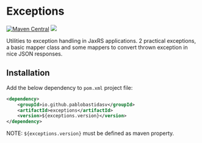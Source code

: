 # Exceptions

[![Maven Central](https://img.shields.io/maven-central/v/io.github.pablobastidasv/exceptions.svg?label=Maven%20Central)](https://search.maven.org/search?q=g:%22io.github.pablobastidasv%22%20AND%20a:%22exceptions%22)
[![](https://jitpack.io/v/pablobastidasv/exceptions.svg)](https://jitpack.io/#pablobastidasv/exceptions)

Utilities to exception handling in JaxRS applications. 2 practical exceptions, 
 a basic mapper class and some mappers to convert thrown exception in nice JSON responses.

## Installation

Add the below dependency to `pom.xml` project file:

```xml
<dependency>
    <groupId>io.github.pablobastidasv</groupId>
    <artifactId>exceptions</artifactId>
    <version>${exceptions.version}</version>
</dependency>
```

NOTE: `${exceptions.version}` must be defined as maven property.